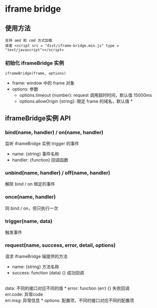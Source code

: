 iframe bridge
========================================================================================================================

## 使用方法

    支持 amd 和 cmd 方式加载
    或者 <script src = "dist/iframe-bridge.min.js" type = "text/javascript"></script>

### 初始化 iframeBridge 实例
    iframeBridge(frame, options)
* frame: window 中的 frame 对象
* options: 参数
    * options.timeout {number}: request 调用超时时间，默认值 15000ms
    * options.allowOrigin {string}: 限定 frame 的域名，默认值 *    

## iframeBridge实例 API
        
### bind(name, handler) / on(name, handler)
监听 iframeBridge 实例 trigger 的事件 
* name: {string} 事件名称
* handler: {function} 回调函数

### unbind(name, handler) / off(name, handler)
解除 bind / on 绑定的事件   

### once(name, handler)
同 bind / on，但只执行一次

### trigger(name, data)
触发事件

### request(name, success, error, detail, options)
请求 iframeBridge 端提供的方法

* name: {string} 方法名称
* success: function (data) {} 成功回调
<br/>
data: 不同的接口对应不同的值
* error: function (err) {} 失败回调
<br/>
err.code: 异常code 
<br/>
err.msg: 异常信息 
* options: 配置项，不同的接口对应不同的配置项




